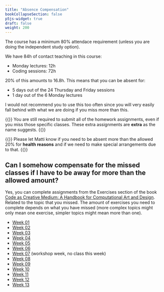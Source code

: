 ```yaml
---
title: "Absence Compensation"
bookCollapseSection: false
p5js-widget: true
draft: false
weight: 200
---
```


The course has a minimum 80% attendace requirement  (unless you are doing the independent study option).

We have 84h of contact teaching in this course:
- Monday lectures: 12h
- Coding sessions: 72h

20% of this amounts to 16.8h. This means that you can be absent for:

- 5 days out of the 24 Thursday and Friday sessions
- 1 day out of the 6 Monday lectures

I would not recommend you to use this too often since you will very easily fall behind with what we are doing if you miss more than this.

{{<hint danger>}}
You are still required to submit all of the homework assignments, even if you miss those specific classes. These extra assignments are **extra** as the name suggests.
{{</hint>}}

{{<hint info>}}
Please let Matti know if you need to be absent more than the allowed 20% for **health reasons** and if we need to make special arrangements due to that.
{{</hint>}}

## Can I somehow compensate for the missed classes if I have to be away for more than the allowed amount?

Yes, you can complete assignments from the Exercises section of the book [Code as Creative Medium: A Handbook for Computational Art and Design](https://primo.aalto.fi/permalink/358AALTO_INST/ha1cg5/alma999439982606526). Related to the topic that you missed. The amount of exercises you need to complete depends on what you have missed (more complex topics might only mean one exercise, simpler topics might mean more than one).

- [Week 01](../week-01/#absence-compensation)
- [Week 02](../week-02/#absence-compensation)
- [Week 03](../week-03/#absence-compensation)
- [Week 04](../week-04/#absence-compensation)
- [Week 05](../week-05/#absence-compensation)
- [Week 06](../week-06/)
- [Week 07](../week-07/) (workshop week, no class this week)
- [Week 08](../week-08/)
- [Week 09](../week-09/)
- [Week 10](../week-10/)
- [Week 11](../week-11/)
- [Week 12](../week-12/)
- [Week 13](../week-13/)
